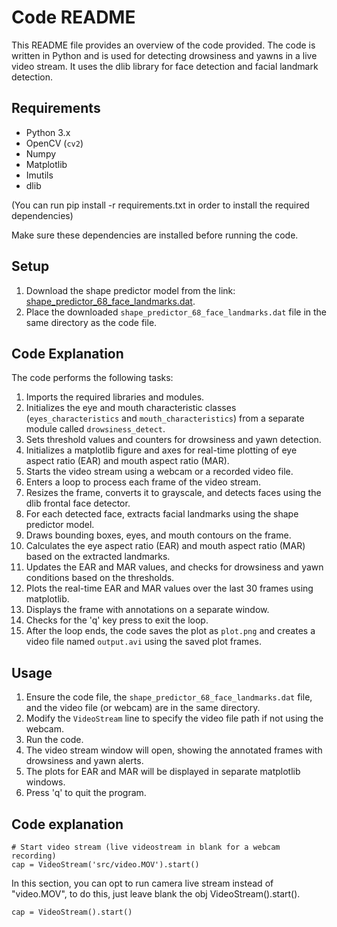# Code README

This README file provides an overview of the code provided. The code is written in Python and is used for detecting drowsiness and yawns in a live video stream. It uses the dlib library for face detection and facial landmark detection.

## Requirements
- Python 3.x
- OpenCV (`cv2`)
- Numpy
- Matplotlib
- Imutils
- dlib
 
(You can run pip install -r requirements.txt in order to install the required dependencies)

Make sure these dependencies are installed before running the code.

## Setup
1. Download the shape predictor model from the link: [shape_predictor_68_face_landmarks.dat](http://dlib.net/files/shape_predictor_68_face_landmarks.dat.bz2).
2. Place the downloaded `shape_predictor_68_face_landmarks.dat` file in the same directory as the code file.

## Code Explanation
The code performs the following tasks:

1. Imports the required libraries and modules.
2. Initializes the eye and mouth characteristic classes (`eyes_characteristics` and `mouth_characteristics`) from a separate module called `drowsiness_detect`.
3. Sets threshold values and counters for drowsiness and yawn detection.
4. Initializes a matplotlib figure and axes for real-time plotting of eye aspect ratio (EAR) and mouth aspect ratio (MAR).
5. Starts the video stream using a webcam or a recorded video file.
6. Enters a loop to process each frame of the video stream.
7. Resizes the frame, converts it to grayscale, and detects faces using the dlib frontal face detector.
8. For each detected face, extracts facial landmarks using the shape predictor model.
9. Draws bounding boxes, eyes, and mouth contours on the frame.
10. Calculates the eye aspect ratio (EAR) and mouth aspect ratio (MAR) based on the extracted landmarks.
11. Updates the EAR and MAR values, and checks for drowsiness and yawn conditions based on the thresholds.
12. Plots the real-time EAR and MAR values over the last 30 frames using matplotlib.
13. Displays the frame with annotations on a separate window.
14. Checks for the 'q' key press to exit the loop.
15. After the loop ends, the code saves the plot as `plot.png` and creates a video file named `output.avi` using the saved plot frames.

## Usage
1. Ensure the code file, the `shape_predictor_68_face_landmarks.dat` file, and the video file (or webcam) are in the same directory.
2. Modify the `VideoStream` line to specify the video file path if not using the webcam.
3. Run the code.
4. The video stream window will open, showing the annotated frames with drowsiness and yawn alerts.
5. The plots for EAR and MAR will be displayed in separate matplotlib windows.
6. Press 'q' to quit the program.

## Code explanation

```
# Start video stream (live videostream in blank for a webcam recording)
cap = VideoStream('src/video.MOV').start()
```
In this section, you can opt to run camera live stream instead of "video.MOV", to do this, just leave blank the obj VideoStream().start().

```
cap = VideoStream().start()
```
